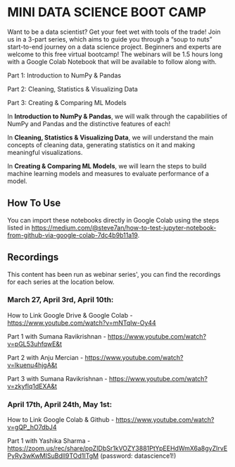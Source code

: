# MINI DATA SCIENCE BOOT CAMP
Want to be a data scientist? Get your feet wet with tools of the trade!
Join us in a 3-part series, which aims to guide you through a “soup to nuts” start-to-end journey on a data science project. Beginners and experts are welcome to this free virtual bootcamp! The webinars will be 1.5 hours long with a Google Colab Notebook that will be available to follow along with.

Part 1: Introduction to NumPy &amp; Pandas

Part 2: Cleaning, Statistics &amp; Visualizing Data

Part 3: Creating &amp; Comparing ML Models

In **Introduction to NumPy & Pandas**, we will walk through the capabilities of NumPy and Pandas and the distinctive features of each!

In **Cleaning, Statistics & Visualizing Data**, we will understand the main concepts of cleaning data, generating statistics on it and making meaningful visualizations.

In **Creating & Comparing ML Models**, we will learn the steps to build machine learning models and measures to evaluate performance of a model.

## How To Use
You can import these notebooks directly in Google Colab using the steps listed in https://medium.com/@steve7an/how-to-test-jupyter-notebook-from-github-via-google-colab-7dc4b9b11a19.

## Recordings
This content has been run as webinar series', you can find the recordings for each series at the location below.
### March 27, April 3rd, April 10th:
How to Link Google Drive & Google Colab - https://www.youtube.com/watch?v=mNTqIw-Oy44

Part 1 with Sumana Ravikrishnan - https://www.youtube.com/watch?v=pGL53uhfqwE&t

Part 2 with Anju Mercian - https://www.youtube.com/watch?v=lkuenu4hjgA&t

Part 3 with Sumana Ravikrishnan - https://www.youtube.com/watch?v=zkyflq1dEXA&t

### April 17th, April 24th, May 1st:
How to Link Google Colab & Github - https://www.youtube.com/watch?v=gQP_hO7dbJ4

Part 1 with Yashika Sharma - https://zoom.us/rec/share/ppZIDbSr1kVOZY3881PtYpEEHdWmX6a8gyZIrvEPyRy3wKwMISuBdll9TOd1ITgM (password: datascience1!)
